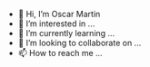 - 👋 Hi, I’m Oscar Martin
- 👀 I’m interested in ...
- 🌱 I’m currently learning ...
- 💞️ I’m looking to collaborate on ...
- 📫 How to reach me ...

<!---
ozkrm40z/ozkrm40z is a ✨ special ✨ repository because its `README.md` (this file) appears on your GitHub profile.
You can click the Preview link to take a look at your changes.
--->
